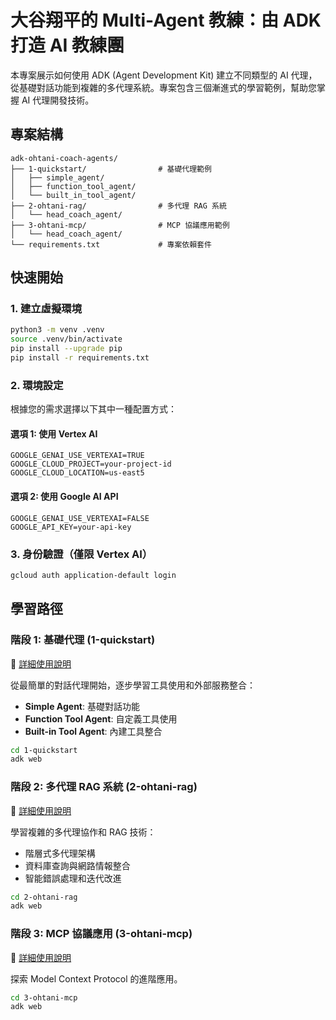

# 大谷翔平的 Multi-Agent 教練：由 ADK 打造 AI 教練團

本專案展示如何使用 ADK (Agent Development Kit) 建立不同類型的 AI 代理，從基礎對話功能到複雜的多代理系統。專案包含三個漸進式的學習範例，幫助您掌握 AI 代理開發技術。

## 專案結構

```
adk-ohtani-coach-agents/
├── 1-quickstart/                # 基礎代理範例
│   ├── simple_agent/            
│   ├── function_tool_agent/     
│   └── built_in_tool_agent/     
├── 2-ohtani-rag/                # 多代理 RAG 系統
│   └── head_coach_agent/        
├── 3-ohtani-mcp/                # MCP 協議應用範例
│   └── head_coach_agent/   
└── requirements.txt             # 專案依賴套件
```

## 快速開始

### 1. 建立虛擬環境

```bash
python3 -m venv .venv
source .venv/bin/activate
pip install --upgrade pip
pip install -r requirements.txt
```

### 2. 環境設定

根據您的需求選擇以下其中一種配置方式：

#### 選項 1: 使用 Vertex AI
```env
GOOGLE_GENAI_USE_VERTEXAI=TRUE
GOOGLE_CLOUD_PROJECT=your-project-id
GOOGLE_CLOUD_LOCATION=us-east5
```

#### 選項 2: 使用 Google AI API
```env
GOOGLE_GENAI_USE_VERTEXAI=FALSE
GOOGLE_API_KEY=your-api-key
```

### 3. 身份驗證（僅限 Vertex AI）

```bash
gcloud auth application-default login
```

## 學習路徑

### 階段 1: 基礎代理 (1-quickstart)

📖 [詳細使用說明](./1-quickstart/README.md)

從最簡單的對話代理開始，逐步學習工具使用和外部服務整合：

- **Simple Agent**: 基礎對話功能
- **Function Tool Agent**: 自定義工具使用
- **Built-in Tool Agent**: 內建工具整合

```bash
cd 1-quickstart
adk web
```

### 階段 2: 多代理 RAG 系統 (2-ohtani-rag)

📖 [詳細使用說明](./2-ohtani-rag/README.md)

學習複雜的多代理協作和 RAG 技術：

- 階層式多代理架構
- 資料庫查詢與網路情報整合
- 智能錯誤處理和迭代改進

```bash
cd 2-ohtani-rag
adk web
```

### 階段 3: MCP 協議應用 (3-ohtani-mcp)

📖 [詳細使用說明](./3-ohtani-mcp/README.md)

探索 Model Context Protocol 的進階應用。

```bash
cd 3-ohtani-mcp
adk web
```